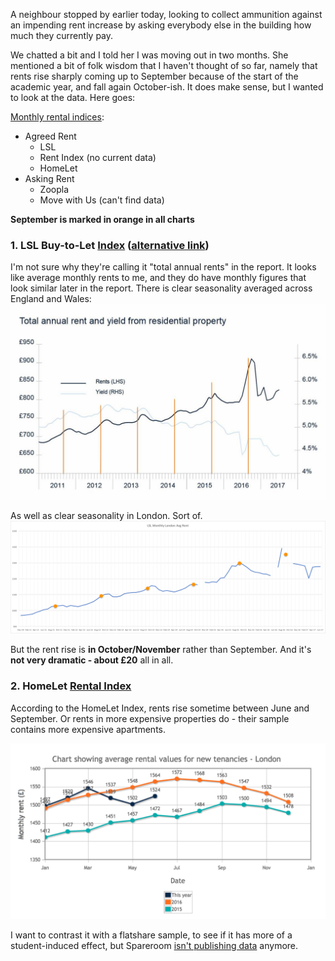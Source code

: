 A neighbour stopped by earlier today, looking to collect ammunition against an impending rent increase by asking everybody else in the building how much they currently pay.

We chatted a bit and I told her I was moving out in two months. She mentioned a bit of folk wisdom that I haven't thought of so far, namely that rents rise sharply coming up to September because of the start of the academic year, and fall again October-ish. It does make sense, but I wanted to look at the data. Here goes:

[Monthly rental indices](http://www.home.co.uk/guides/rental_prices_indices/toc.htm):
- Agreed Rent
    - LSL
    - Rent Index (no current data)
    - HomeLet
- Asking Rent
    - Zoopla
    - Move with Us (can't find data)

**September is marked in orange in all charts**

### 1. LSL Buy-to-Let [Index](https://www.lslps.co.uk/news-and-media/market-intelligence/buy-to-let-index/england-wales-buy-to-let-index) ([alternative link](https://www.your-move.co.uk/buy-to-let-index))
I'm not sure why they're calling it "total annual rents" in the report. It looks like average monthly rents to me, and they do have monthly figures that look similar later in the report. There is clear seasonality averaged across England and Wales:
![Alt text](../images/avg-annual-rent-england-and-wales.jpg?raw=true "LSL Monthly Rents England and Wales")

As well as clear seasonality in London. Sort of.
![Alt text](../images/lsl-monthly-avg-london.png?raw=true "LSL Monthly Rents London")

But the rent rise is **in October/November** rather than September. And it's **not very dramatic - about £20** all in all.

### 2. HomeLet [Rental Index](https://homelet.co.uk/homelet-rental-index/london)

According to the HomeLet Index, rents rise sometime between June and September. Or rents in more expensive properties do - their sample contains more expensive apartments.

![Alt text](../images/homelet-index-monthly-london.png?raw=true "HomeLet Monthly Rents London")

I want to contrast it with a flatshare sample, to see if it has more of a student-induced effect, but Spareroom [isn't publishing data](https://www.spareroom.co.uk/rentalindex) anymore.
